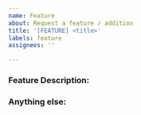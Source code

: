 ```yaml
---
name: Feature
about: Request a feature / addition
title: '[FEATURE] <title>'
labels: feature
assignees: ''

---
```


<!-- PLEASE READ BEFORE CONTINUING -->
<!--
**DO NOT, BY ANY MEANS, PROVIDE INFORMATION THAT WOULD BE CONSIDERED TO YOU,**
**YOUR ORGANIZATION, OR ORGANIZATIONS CUSTOMERS AS INTERNAL ONLY OR**
**CONFIDENTIAL!**

By submitting an issue or commenting to an already existing issue, means you
have Acknowledged the above blurb.

Note: Please search to see if an issue already exists for the bug you're running into.
-->

### Feature Description:
<!--
A concise description of what you would want added or implemented.
-->


### Anything else:
<!--
Links? References? Screenshots? Videos? Anything that will give us more context about the feature you want added or issue you're trying to fix!
-->


